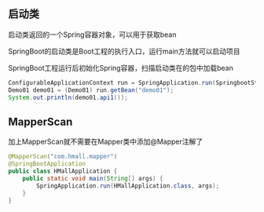 ## 启动类

启动类返回的一个Spring容器对象，可以用于获取bean

SpringBoot的启动类是Boot工程的执行入口，运行main方法就可以启动项目

SpringBoot工程运行后初始化Spring容器，扫描启动类在的包中加载bean

```java
ConfigurableApplicationContext run = SpringApplication.run(SpringbootStudyApplication.class, args);
Demo01 demo01 = (Demo01) run.getBean("demo01");
System.out.println(demo01.api1());
```

## MapperScan

加上MapperScan就不需要在Mapper类中添加@Mapper注解了

```java
@MapperScan("com.hmall.mapper")
@SpringBootApplication
public class HMallApplication {
    public static void main(String[] args) {
        SpringApplication.run(HMallApplication.class, args);
    }
}
```